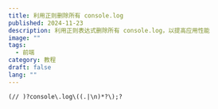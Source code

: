 ```yaml
---
title: 利用正则删除所有 console.log
published: 2024-11-23
description: 利用正则表达式删除所有 console.log，以提高应用性能
image: ""
tags:
  - 前端
category: 教程
draft: false
lang: ""
---
```


```regex
(// )?console\.log\((.|\n)*?\);?
```
